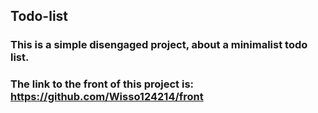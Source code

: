 ## Todo-list
### This is a simple disengaged project, about a minimalist todo list. 
### The link to the front of this project is: https://github.com/Wisso124214/front
